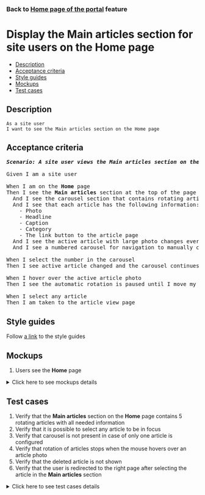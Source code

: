 ### Back to [Home page of the portal](../../README.md) feature

# Display the Main articles section for site users on the Home page

- [Description](#description)
- [Acceptance criteria](#acceptance-criteria)
- [Style guides](#style-guides)
- [Mockups](#mockups)
- [Test cases](#test-cases)

## Description

    As a site user
    I want to see the Main articles section on the Home page

## Acceptance criteria

<pre>
<b><i>Scenario: A site user views the Main articles section on the Home page</i></b>

Given I am a site user

When I am on the <b>Home</b> page
Then I see the <b>Main articles</b> section at the top of the page
  And I see the carousel section that contains rotating articles that are configured by admin (if there are more than one article)
  And I see that each article has the following information:
    - Photo
    - Headline
    - Caption
    - Category
    - The link button to the article page
  And I see the active article with large photo changes every three seconds
  And I see a numbered carousel for navigation to manually change the active article

When I select the number in the carousel
Then I see active article changed and the carousel continues from that article

When I hover over the active article photo
Then I see the automatic rotation is paused until I move my mouse from the active article photo

When I select any article
Then I am taken to the article view page
</pre>

## Style guides

Follow [a link](https://www.figma.com/proto/0zkkf5WC77OSpvyD6YXpFE/Style-guides?page-id=0%3A1&node-id=19%3A5368&viewport=266%2C48%2C0.54&scaling=min-zoom&starting-point-node-id=19%3A5368) to the style guides

## Mockups

1. Users see the <b>Home</b> page

<details>
  <summary>Click here to see mockups details</summary>

**1. Users see the Home page:**

![Users see the Home page](/sports_hub_portal/web_application_features/home_page/images/home_page_user_side.png)

</details>

## Test cases

1. Verify that the <b>Main articles</b> section on the <b>Home</b> page contains 5 rotating articles with all needed information
2. Verify that it is possible to select any article to be in focus
3. Verify that carousel is not present in case of only one article is configured
4. Verify that rotation of articles stops when the mouse hovers over an article photo
5. Verify that the deleted article is not shown
6. Verify that the user is redirected to the right page after selecting the article in the <b>Main articles</b> section

<details>
  <summary>Click here to see test cases details</summary>

### **#1. Verify that the Main articles section on the Home page contains 5 rotating articles with all needed information**

|Preconditions|Steps|Expected result
--------------|-----|----------
|- Go to the Sports Hub home page</br>- Admin configured 5 articles for the <b>Main articles</b> section|1) On the <b>Home</b> page, examine the <b>Main articles</b> section</br>2) Wait more than 15 seconds|1) <b>Main articles</b> section on the <b>Home</b> page contains 5 rotating articles</br>2) Each article contains the following information:</br>- Photo</br>- Headline</br>- Caption</br>- Category</br>- The link button to the article page</br>Each article stays active for 3 seconds. Articles rotate in a cycle|

### **#2. Verify that it is possible to select any article to be in focus**

|Preconditions|Steps|Expected result
--------------|-----|----------
|- Go to the Sports Hub home page</br>- There are 1+ article added by admin|1) On the <b>Home</b> page, examine the <b>Main articles</b> section</br>2) Select any number</br>3) Wait more than 3 seconds|2) The selected article becomes the main one</br>3) Rotation of articles continues starting from the selected article|

### **#3. Verify that carousel is not present in case of only one article is configured**

|Preconditions|Steps|Expected result
--------------|-----|----------
|- Go to the Sports Hub home page</br>- There is only 1 article added by admin|1) On the <b>Home</b> page, examine the <b>Main articles</b> section|1) Carousel of articles is not present|

### **#4. Verify that rotation of articles stops when the mouse hovers over an article photo**

|Preconditions|Steps|Expected result
--------------|-----|----------
|- Go to the Sports Hub home page</br>- There are 1+ article added by admin|1) On the <b>Home</b> page, examine the <b>Main articles</b> section</br>2) Hover over any article photo</br>3) Wait more than 3 seconds</br>4) Move the mouse pointer from the picture|3) The articles do not rotate</br>4) Rotation of articles is restored|

### **#5. Verify that the deleted article is not shown**

|Preconditions|Steps|Expected result
--------------|-----|----------
|- Admin removed some article</br>- Go to the Sports Hub home page|1) On the <b>Home</b> page, examine the <b>Main articles</b> section|1) The removed article is not present|

### **#6. Verify that the user is redirected to the right page after selecting the article in the Main articles section**

|Preconditions|Steps|Expected result
--------------|-----|----------
|- Go to the Sports Hub home page|1) On the <b>Home</b> page, examine the <b>Main articles</b> section</br>2) In the <b>Main articles</b> section, select any article|2) The user is redirected to the right page|

</details>
